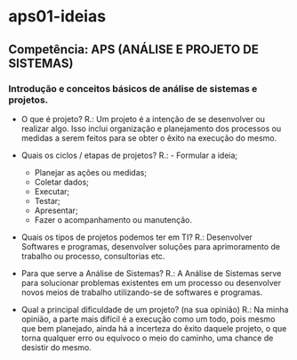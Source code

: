 # aps01-ideias
 
## Competência: APS (ANÁLISE E PROJETO DE SISTEMAS)

### Introdução e conceitos básicos de análise de sistemas e projetos.

- O que é projeto?
R.: Um projeto é a intenção de se desenvolver ou realizar algo. Isso inclui organização e planejamento
 dos processos ou medidas a serem feitos para se obter o êxito na execução do mesmo.

- Quais os ciclos / etapas de projetos?
R.: - Formular a ideia;
    - Planejar as ações ou medidas;
	- Coletar dados;
	- Executar;
	- Testar;
	- Apresentar; 
	- Fazer o acompanhamento ou manutenção.

- Quais os tipos de projetos podemos ter em TI?
R.: Desenvolver Softwares e programas, desenvolver soluções para aprimoramento de trabalho ou processo, consultorias etc.

- Para que serve a Análise de Sistemas?
R.: A Análise de Sistemas serve para solucionar problemas existentes em um processo ou desenvolver
 novos meios de trabalho utilizando-se de softwares e programas. 

- Qual a principal dificuldade de um projeto? (na sua opinião)
R.: Na minha opinião, a parte mais difícil é a execução como um todo, pois mesmo que bem planejado, ainda há
 a incerteza do êxito daquele projeto, o que torna qualquer erro ou equívoco o meio do caminho, uma chance de desistir do mesmo.